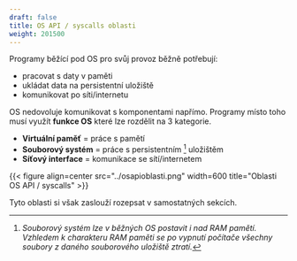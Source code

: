 ```yaml
---
draft: false
title: OS API / syscalls oblasti
weight: 201500
---
```


Programy běžící pod OS pro svůj provoz běžně potřebují:

- pracovat s daty v paměti
- ukládat data na persistentní uložiště
- komunikovat po síti/internetu

OS nedovoluje komunikovat s komponentami napřímo. Programy místo toho musí využít **funkce OS** které lze rozdělit na 3 kategorie.

- **Virtuální paměť** = práce s pamětí
- **Souborový systém** = práce s persistentním [^p] uložištěm
- **Síťový interface** = komunikace se sítí/internetem


{{< figure align=center src="../osapioblasti.png" width=600 title="Oblasti OS API / syscalls" >}}


Tyto oblasti si však zaslouží rozepsat v samostatných sekcích.


[^p]: *Souborový systém lze v běžných OS postavit i nad RAM pamětí. Vzhledem k charakteru RAM paměti se po vypnutí počítače všechny soubory z daného souborového uložiště ztratí.*